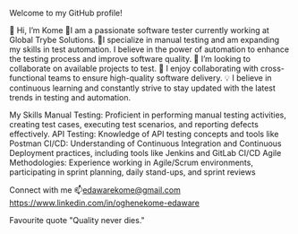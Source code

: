 Welcome to my GitHub profile! 

👋 Hi, I’m Kome
👀I am a passionate software tester currently working at Global Trybe Solutions.
🌱I specialize in manual testing and am expanding my skills in test automation. 
I believe in the power of automation to enhance the testing process and improve software quality.
💞️ I’m looking to collaborate on available projects to test.
👯 I enjoy collaborating with cross-functional teams to ensure high-quality software delivery.
💡 I believe in continuous learning and constantly strive to stay updated with the latest trends in testing and automation.

My Skills
Manual Testing: Proficient in performing manual testing activities, creating test cases, executing test scenarios, and reporting defects effectively.
API Testing: Knowledge of API testing concepts and tools like Postman
CI/CD: Understanding of Continuous Integration and Continuous Deployment practices, including tools like Jenkins and GitLab CI/CD
Agile Methodologies: Experience working in Agile/Scrum environments, participating in sprint planning, daily stand-ups, and sprint reviews

Connect with me
📫edawarekome@gmail.com
https://www.linkedin.com/in/oghenekome-edaware

Favourite quote
"Quality never dies." 


<!---
MissKome/MissKome is a ✨ special ✨ repository because its `README.md` (this file) appears on your GitHub profile.
You can click the Preview link to take a look at your changes.
--->

